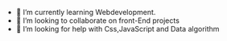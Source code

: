 <ul>
 <li> 🌱 I’m currently learning Webdevelopment.</li>
 <li> 👯 I’m looking to collaborate on front-End projects</li>
 <li> 🤔 I’m looking for help with  Css,JavaScript and Data algorithm </li>
</ul>


